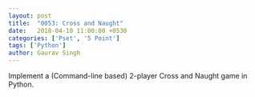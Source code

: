 ```yaml
---
layout: post
title:  "0053: Cross and Naught"
date:   2018-04-10 11:00:00 +0530
categories: ['Pset', '5 Point']
tags: ['Python']
author: Gaurav Singh
---
```

Implement a (Command-line based) 2-player Cross and Naught game in Python.
